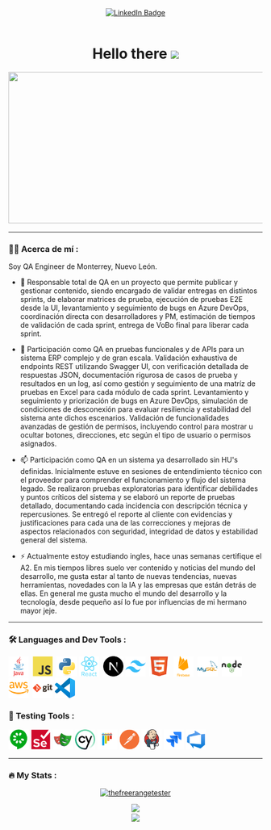 <div id="header" align="center">
  <div id="badges">
    <a href="https://www.linkedin.com/in/damiangamboa/">
      <img src="https://img.shields.io/badge/LinkedIn-blue?style=for-the-badge&logo=linkedin&logoColor=white" alt="LinkedIn Badge"/>
    </a>
  </div>
  <img src="https://komarev.com/ghpvc/?username=damiangamboa&color=blue" alt=""/>
  <h1>
  Hello there
  <img src="https://media.giphy.com/media/hvRJCLFzcasrR4ia7z/giphy.gif" width="30px"/>
  </h1>
</div>
<div align="center">
  <img src="https://media.giphy.com/media/v1.Y2lkPTc5MGI3NjExZmg3cnk4cmFkb3pnMHVjODA0MzV1ajRsZGxvdHZ2YW1nNGV6OGN3MiZlcD12MV9naWZzX3NlYXJjaCZjdD1n/L1R1tvI9svkIWwpVYr/giphy.gif" width="600" height="300"/>
</div>

---
### :man_technologist: Acerca de mí :
Soy QA Engineer de Monterrey, Nuevo León.
- :telescope: Responsable total de QA en un proyecto que permite publicar y gestionar contenido, siendo encargado de validar entregas en distintos sprints, de elaborar matrices de prueba, ejecución de pruebas E2E desde la UI, levantamiento y seguimiento de bugs en Azure DevOps, coordinación directa con desarrolladores y PM, estimación de tiempos de validación de cada sprint, entrega de VoBo final para liberar cada sprint.

- :seedling: Participación como QA en pruebas funcionales y de APIs para un sistema ERP complejo y de gran escala. Validación exhaustiva de endpoints REST utilizando Swagger UI, con verificación detallada de respuestas JSON, documentación rigurosa de casos de prueba y resultados en un log, así como gestión y seguimiento de una matríz de pruebas en Excel para cada módulo de cada sprint. Levantamiento y seguimiento y priorización de bugs en Azure DevOps, simulación de condiciones de desconexión para evaluar resiliencia y estabilidad del sistema ante dichos escenarios. Validación de funcionalidades avanzadas de gestión de permisos, incluyendo control para mostrar u ocultar botones, direcciones, etc según el tipo de usuario o permisos asignados.

- :mailbox: Participación como QA en un sistema ya desarrollado sin HU's definidas. Inicialmente estuve en sesiones de entendimiento técnico con el proveedor para comprender el funcionamiento y flujo del sistema legado. Se realizaron pruebas exploratorias para identificar debilidades y puntos críticos del sistema y se elaboró un reporte de pruebas detallado, documentando cada incidencia con descripción técnica y repercusiones. Se entregó el reporte al cliente con evidencias y justificaciones para cada una de las correcciones y mejoras de aspectos relacionados con seguridad, integridad de datos y estabilidad general del sistema.

- :zap: Actualmente estoy estudiando ingles, hace unas semanas certifique el A2. En mis tiempos libres suelo ver contenido y noticias del mundo del desarrollo, me gusta estar al tanto de nuevas tendencias, nuevas herramientas, novedades con la IA y las empresas que están detrás de ellas. En general me gusta mucho el mundo del desarrollo y la tecnología, desde pequeño así lo fue por influencias de mi hermano mayor jeje.
---

### :hammer_and_wrench: Languages and Dev Tools :
<div>
  <img src="https://github.com/devicons/devicon/blob/master/icons/java/java-original-wordmark.svg" title="Java" alt="Java" width="40" height="40"/>&nbsp;
  <img src="https://github.com/devicons/devicon/blob/master/icons/javascript/javascript-original.svg" title="JavaScript" alt="JavaScript" width="40" height="40"/>&nbsp;
  <img src="https://github.com/devicons/devicon/blob/master/icons/python/python-original.svg" title="Python" **alt="Python" width="40" height="40"/>
  <img src="https://github.com/devicons/devicon/blob/master/icons/react/react-original-wordmark.svg" title="React" alt="React" width="40" height="40"/>&nbsp;
  <img src="https://github.com/devicons/devicon/blob/master/icons/nextjs/nextjs-original.svg" title="NextJS" **alt="NextJS" width="40" height="40"/>
  <img src="https://github.com/devicons/devicon/blob/master/icons/tailwindcss/tailwindcss-original.svg" title="Tailwind" alt="Tailwind" width="40" height="40"/>&nbsp;
  <img src="https://github.com/devicons/devicon/blob/master/icons/html5/html5-original.svg" title="HTML5" alt="HTML" width="40" height="40"/>&nbsp;
  <img src="https://github.com/devicons/devicon/blob/master/icons/firebase/firebase-plain-wordmark.svg" title="Firebase" alt="Firebase" width="40" height="40"/>&nbsp;
  <img src="https://github.com/devicons/devicon/blob/master/icons/mysql/mysql-original-wordmark.svg" title="MySQL"  alt="MySQL" width="40" height="40"/>&nbsp;
  <img src="https://github.com/devicons/devicon/blob/master/icons/nodejs/nodejs-original-wordmark.svg" title="NodeJS" alt="NodeJS" width="40" height="40"/>&nbsp;
  <img src="https://github.com/devicons/devicon/blob/master/icons/amazonwebservices/amazonwebservices-plain-wordmark.svg" title="AWS" alt="AWS" width="40" height="40"/>&nbsp;
  <img src="https://github.com/devicons/devicon/blob/master/icons/git/git-original-wordmark.svg" title="Git" **alt="Git" width="40" height="40"/>
  <img src="https://github.com/devicons/devicon/blob/master/icons/vscode/vscode-original.svg" title="Git" **alt="Git" width="40" height="40"/>
  
  
</div>

### 🐞 Testing Tools :
<div>
<img src="https://github.com/devicons/devicon/blob/master/icons/cucumber/cucumber-plain.svg" title="Cucumber" **alt="Cucumber" width="40" height="40"/>
  <img src="https://github.com/devicons/devicon/blob/master/icons/selenium/selenium-original.svg" title="Selenium" **alt="Selenium" width="40" height="40"/>
  <img src="https://github.com/devicons/devicon/blob/master/icons/playwright/playwright-original.svg" title="Playwright" **alt="Selenium" width="40" height="40"/>
  <img src="https://github.com/devicons/devicon/blob/master/icons/cypressio/cypressio-original.svg" title="CypressIO" **alt="CypressIO" width="40" height="40"/>
  <img src="https://github.com/devicons/devicon/blob/master/icons/pytest/pytest-original.svg" title="Pytest" **alt="Pytest" width="40" height="40"/>
  <img src="https://github.com/devicons/devicon/blob/master/icons/postman/postman-original.svg" title="Postman" **alt="Postman" width="40" height="40"/>
  <img src="https://github.com/devicons/devicon/blob/master/icons/jenkins/jenkins-original.svg" title="Jenkins" **alt="Jenkins" width="40" height="40"/>
  <img src="https://github.com/devicons/devicon/blob/master/icons/jira/jira-original.svg" title="Jira" **alt="Jira" width="40" height="40"/>
  <img src="https://github.com/devicons/devicon/blob/master/icons/azuredevops/azuredevops-original.svg" title="Azure DevOps" **alt="Azure DevOps" width="40" height="40"/>

</div>

---

### :fire: My Stats :
<p align="center"> <a href="https://github.com/ryo-ma/github-profile-trophy"><img src="https://github-profile-trophy.vercel.app/?username=thefreerangetester" alt="thefreerangetester" /></a> </p>
<div align="center">  
  <img src="http://github-readme-streak-stats.herokuapp.com?user=thefreerangetester&theme=dark&background=000000" width="600"/>
</div>
<div align="center">
  <img src="https://github-readme-stats.vercel.app/api/top-langs/?username=thefreerangetester&layout=compact&theme=vision-friendly-dark" width="600"/>
</div
